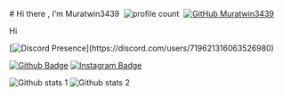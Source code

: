 # Hi there , I'm Muratwin3439  
 ![profile count](https://komarev.com/ghpvc/?username=Muratwin3439&color=8b72ff)&nbsp; 
 [![GitHub Muratwin3439](https://img.shields.io/github/followers/Muratwin3439?label=follow&style=social)](https://github.com/Muratwin3439)&nbsp; 

Hi

 [![Discord Presence](https://lanyard-profile-readme.vercel.app/api/719621316063526980?theme=light&bg=809ecf&animated=false&hideDiscrim=true&borderRadius=30px&idleMessage=Probably%20doing%20something%20else...)](https://discord.com/users/719621316063526980)


[![Github Badge](https://img.shields.io/badge/-Github-000?style=quare&labelColor=000&logo=Github&logoColor=white&link=link)](https://www.github.com/muratwin3439) 
[![Instagram Badge](https://img.shields.io/badge/-Instagram-C13584?style=flat-quare&labelColor=C13584&logo=instagram&logoColor=white&link=link)](https://www.instagram.com/kayaaz.x) 

![Github stats 1](https://github-readme-stats.vercel.app/api?username=muratwin3439&show_icons=true&theme=gradient) 
![Github stats 2](https://github-readme-stats.vercel.app/api?username=muratwin3439&show_icons=true&theme=radical)
